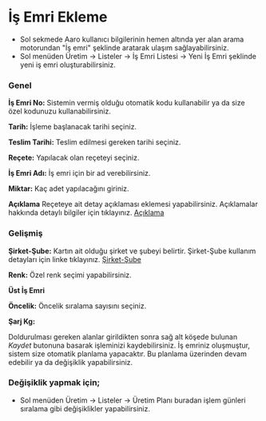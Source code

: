 
# İş Emri Ekleme

- Sol sekmede Aaro kullanıcı bilgilerinin hemen altında yer alan arama motorundan "İş emri" şeklinde aratarak ulaşım sağlayabilirsiniz.
- Sol menüden Üretim -> Listeler -> İş Emri Listesi -> Yeni İş Emri şeklinde yeni iş emri oluşturabilirsiniz. 

### Genel

**İş Emri No:** Sistemin vermiş olduğu otomatik kodu kullanabilir ya da size özel kodunuzu kullanabilirsiniz.

**Tarih:** İşleme başlanacak tarihi seçiniz.

**Teslim Tarihi:** Teslim edilmesi gereken tarihi seçiniz.

**Reçete:** Yapılacak olan reçeteyi seçiniz.

**İş Emri Adı:** İş emri için bir ad verebilirsiniz.

**Miktar:** Kaç adet yapılacağını giriniz.

**Açıklama** Reçeteye ait detay açıklaması eklemesi yapabilirsiniz. Açıklamalar hakkında detaylı bilgiler için tıklayınız. [Açıklama](../TemelOzellikler/Aciklama.md)

### Gelişmiş

**Şirket-Şube:** Kartın ait olduğu şirket ve şubeyi belirtir. Şirket-Şube kullanım detayları için linke tıklayınız. [Şirket-Şube](../TemelOzellikler/SirketSubeKart.md)

**Renk:** Özel renk seçimi yapabilirsiniz.

**Üst İş Emri** 

**Öncelik:** Öncelik sıralama sayısını seçiniz.

**Şarj Kg:**

Doldurulması gereken alanlar girildikten sonra sağ alt köşede bulunan *Kaydet* butonuna basarak işleminizi kaydebilirsiniz.
İş emriniz oluşmuştur, sistem size otomatik planlama yapacaktır. Bu planlama üzerinden devam edebilir ya da değişiklik yapabilirsiniz.

### Değişiklik yapmak için;

- Sol menüden Üretim -> Listeler -> Üretim Planı buradan işlem günleri sıralama gibi değişiklikler yapabilirsiniz.